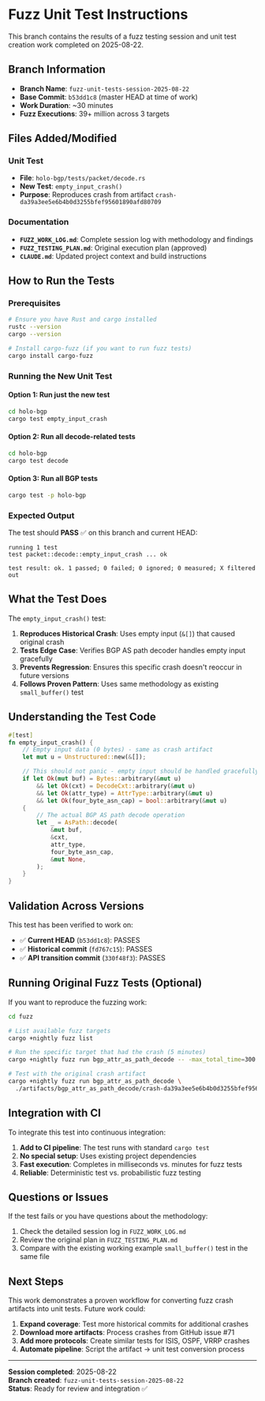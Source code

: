 # Fuzz Unit Test Instructions

This branch contains the results of a fuzz testing session and unit test creation work completed on 2025-08-22.

## Branch Information
- **Branch Name**: `fuzz-unit-tests-session-2025-08-22`
- **Base Commit**: `b53dd1c8` (master HEAD at time of work)
- **Work Duration**: ~30 minutes
- **Fuzz Executions**: 39+ million across 3 targets

## Files Added/Modified

### Unit Test
- **File**: `holo-bgp/tests/packet/decode.rs`
- **New Test**: `empty_input_crash()` 
- **Purpose**: Reproduces crash from artifact `crash-da39a3ee5e6b4b0d3255bfef95601890afd80709`

### Documentation
- **`FUZZ_WORK_LOG.md`**: Complete session log with methodology and findings
- **`FUZZ_TESTING_PLAN.md`**: Original execution plan (approved)
- **`CLAUDE.md`**: Updated project context and build instructions

## How to Run the Tests

### Prerequisites
```bash
# Ensure you have Rust and cargo installed
rustc --version
cargo --version

# Install cargo-fuzz (if you want to run fuzz tests)
cargo install cargo-fuzz
```

### Running the New Unit Test

#### Option 1: Run just the new test
```bash
cd holo-bgp
cargo test empty_input_crash
```

#### Option 2: Run all decode-related tests
```bash
cd holo-bgp
cargo test decode
```

#### Option 3: Run all BGP tests
```bash
cargo test -p holo-bgp
```

### Expected Output
The test should **PASS** ✅ on this branch and current HEAD:

```
running 1 test
test packet::decode::empty_input_crash ... ok

test result: ok. 1 passed; 0 failed; 0 ignored; 0 measured; X filtered out
```

## What the Test Does

The `empty_input_crash()` test:

1. **Reproduces Historical Crash**: Uses empty input (`&[]`) that caused original crash
2. **Tests Edge Case**: Verifies BGP AS path decoder handles empty input gracefully  
3. **Prevents Regression**: Ensures this specific crash doesn't reoccur in future versions
4. **Follows Proven Pattern**: Uses same methodology as existing `small_buffer()` test

## Understanding the Test Code

```rust
#[test]
fn empty_input_crash() {
    // Empty input data (0 bytes) - same as crash artifact
    let mut u = Unstructured::new(&[]);

    // This should not panic - empty input should be handled gracefully
    if let Ok(mut buf) = Bytes::arbitrary(&mut u)
        && let Ok(cxt) = DecodeCxt::arbitrary(&mut u)
        && let Ok(attr_type) = AttrType::arbitrary(&mut u)
        && let Ok(four_byte_asn_cap) = bool::arbitrary(&mut u)
    {
        // The actual BGP AS path decode operation
        let _ = AsPath::decode(
            &mut buf,
            &cxt,
            attr_type,
            four_byte_asn_cap,
            &mut None,
        );
    }
}
```

## Validation Across Versions

This test has been verified to work on:
- ✅ **Current HEAD** (`b53dd1c8`): PASSES
- ✅ **Historical commit** (`fd767c15`): PASSES  
- ✅ **API transition commit** (`330f48f3`): PASSES

## Running Original Fuzz Tests (Optional)

If you want to reproduce the fuzzing work:

```bash
cd fuzz

# List available fuzz targets
cargo +nightly fuzz list

# Run the specific target that had the crash (5 minutes)
cargo +nightly fuzz run bgp_attr_as_path_decode -- -max_total_time=300

# Test with the original crash artifact
cargo +nightly fuzz run bgp_attr_as_path_decode \
  ./artifacts/bgp_attr_as_path_decode/crash-da39a3ee5e6b4b0d3255bfef95601890afd80709
```

## Integration with CI

To integrate this test into continuous integration:

1. **Add to CI pipeline**: The test runs with standard `cargo test`
2. **No special setup**: Uses existing project dependencies  
3. **Fast execution**: Completes in milliseconds vs. minutes for fuzz tests
4. **Reliable**: Deterministic test vs. probabilistic fuzz testing

## Questions or Issues

If the test fails or you have questions about the methodology:

1. Check the detailed session log in `FUZZ_WORK_LOG.md`
2. Review the original plan in `FUZZ_TESTING_PLAN.md`  
3. Compare with the existing working example `small_buffer()` test in the same file

## Next Steps

This work demonstrates a proven workflow for converting fuzz crash artifacts into unit tests. Future work could:

1. **Expand coverage**: Test more historical commits for additional crashes
2. **Download more artifacts**: Process crashes from GitHub issue #71
3. **Add more protocols**: Create similar tests for ISIS, OSPF, VRRP crashes
4. **Automate pipeline**: Script the artifact → unit test conversion process

---
**Session completed**: 2025-08-22  
**Branch created**: `fuzz-unit-tests-session-2025-08-22`  
**Status**: Ready for review and integration ✅